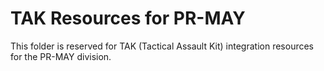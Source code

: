 # TAK Resources for PR-MAY

This folder is reserved for TAK (Tactical Assault Kit) integration resources for the PR-MAY division.
